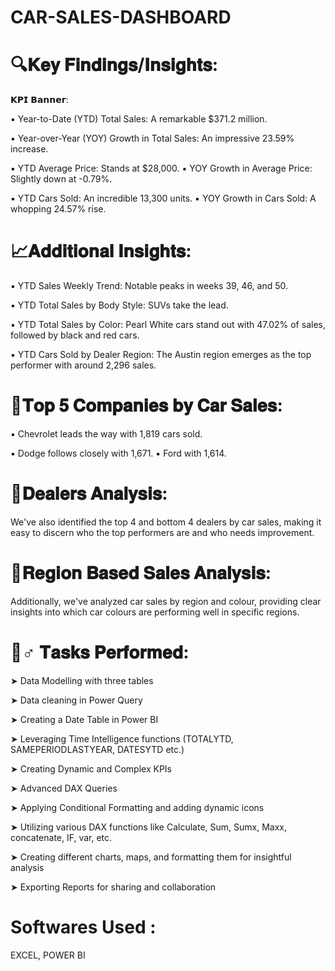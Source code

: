 # CAR-SALES-DASHBOARD


# 🔍𝐊𝐞𝐲 𝐅𝐢𝐧𝐝𝐢𝐧𝐠𝐬/𝐈𝐧𝐬𝐢𝐠𝐡𝐭𝐬:

𝗞𝗣𝗜 𝗕𝗮𝗻𝗻𝗲𝗿: 

▪ Year-to-Date (YTD) Total Sales: A remarkable $371.2 million. 

▪ Year-over-Year (YOY) Growth in Total Sales: An impressive 23.59% increase. 

▪ YTD Average Price: Stands at $28,000. ▪ YOY Growth in Average Price: Slightly down at -0.79%. 

▪ YTD Cars Sold: An incredible 13,300 units. ▪ YOY Growth in Cars Sold: A whopping 24.57% rise.

# 📈𝐀𝐝𝐝𝐢𝐭𝐢𝐨𝐧𝐚𝐥 𝐈𝐧𝐬𝐢𝐠𝐡𝐭𝐬:

▪ YTD Sales Weekly Trend: Notable peaks in weeks 39, 46, and 50. 

▪ YTD Total Sales by Body Style: SUVs take the lead. 

▪ YTD Total Sales by Color: Pearl White cars stand out with 47.02% of sales, followed by black and red cars. 

▪ YTD Cars Sold by Dealer Region: The Austin region emerges as the top performer with around 2,296 sales.

# 🚀𝐓𝐨𝐩 𝟓 𝐂𝐨𝐦𝐩𝐚𝐧𝐢𝐞𝐬 𝐛𝐲 𝐂𝐚𝐫 𝐒𝐚𝐥𝐞𝐬:

▪ Chevrolet leads the way with 1,819 cars sold. 

▪ Dodge follows closely with 1,671. ▪ Ford with 1,614.

# 📌𝐃𝐞𝐚𝐥𝐞𝐫𝐬 𝐀𝐧𝐚𝐥𝐲𝐬𝐢𝐬:

We've also identified the top 4 and bottom 4 dealers by car sales, making it easy to discern who the top performers are and who needs improvement.

# 📌𝐑𝐞𝐠𝐢𝐨𝐧 𝐁𝐚𝐬𝐞𝐝 𝐒𝐚𝐥𝐞𝐬 𝐀𝐧𝐚𝐥𝐲𝐬𝐢𝐬:

Additionally, we've analyzed car sales by region and colour, providing clear insights into which car colours are performing well in specific regions.

# 🤹♂️ 𝐓𝐚𝐬𝐤𝐬 𝐏𝐞𝐫𝐟𝐨𝐫𝐦𝐞𝐝:

➤ Data Modelling with three tables

➤ Data cleaning in Power Query

➤ Creating a Date Table in Power BI

➤ Leveraging Time Intelligence functions (TOTALYTD, SAMEPERIODLASTYEAR, DATESYTD etc.)

➤ Creating Dynamic and Complex KPIs

➤ Advanced DAX Queries

➤ Applying Conditional Formatting and adding dynamic icons

➤ Utilizing various DAX functions like Calculate, Sum, Sumx, Maxx, concatenate, IF, var, etc.

➤ Creating different charts, maps, and formatting them for insightful analysis

➤ Exporting Reports for sharing and collaboration

# Softwares Used :

EXCEL, POWER BI
